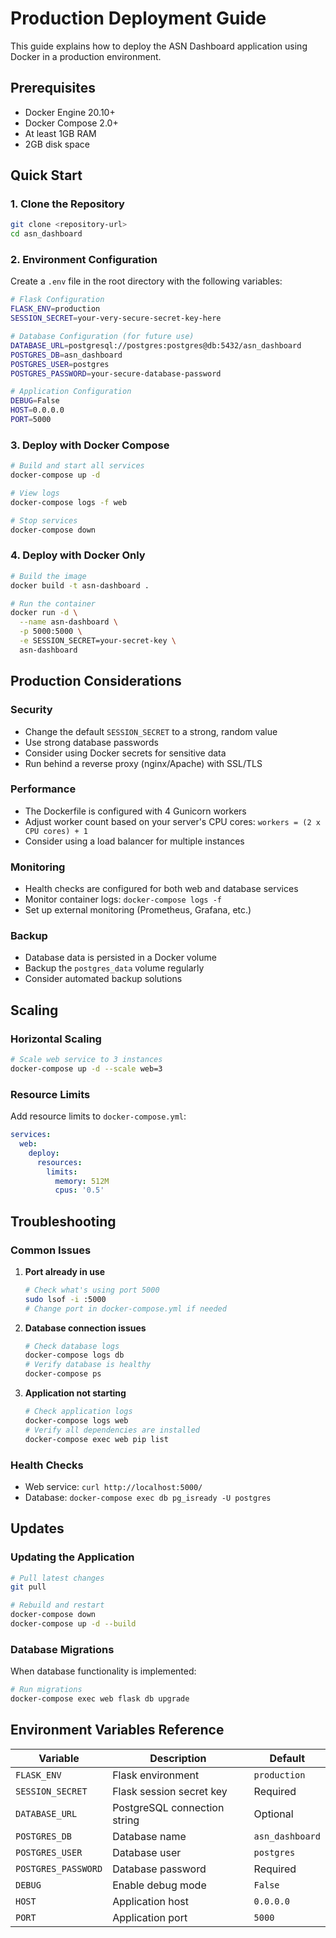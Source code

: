 # Production Deployment Guide

This guide explains how to deploy the ASN Dashboard application using Docker in a production environment.

## Prerequisites

- Docker Engine 20.10+
- Docker Compose 2.0+
- At least 1GB RAM
- 2GB disk space

## Quick Start

### 1. Clone the Repository
```bash
git clone <repository-url>
cd asn_dashboard
```

### 2. Environment Configuration
Create a `.env` file in the root directory with the following variables:

```bash
# Flask Configuration
FLASK_ENV=production
SESSION_SECRET=your-very-secure-secret-key-here

# Database Configuration (for future use)
DATABASE_URL=postgresql://postgres:postgres@db:5432/asn_dashboard
POSTGRES_DB=asn_dashboard
POSTGRES_USER=postgres
POSTGRES_PASSWORD=your-secure-database-password

# Application Configuration
DEBUG=False
HOST=0.0.0.0
PORT=5000
```

### 3. Deploy with Docker Compose
```bash
# Build and start all services
docker-compose up -d

# View logs
docker-compose logs -f web

# Stop services
docker-compose down
```

### 4. Deploy with Docker Only
```bash
# Build the image
docker build -t asn-dashboard .

# Run the container
docker run -d \
  --name asn-dashboard \
  -p 5000:5000 \
  -e SESSION_SECRET=your-secret-key \
  asn-dashboard
```

## Production Considerations

### Security
- Change the default `SESSION_SECRET` to a strong, random value
- Use strong database passwords
- Consider using Docker secrets for sensitive data
- Run behind a reverse proxy (nginx/Apache) with SSL/TLS

### Performance
- The Dockerfile is configured with 4 Gunicorn workers
- Adjust worker count based on your server's CPU cores: `workers = (2 x CPU cores) + 1`
- Consider using a load balancer for multiple instances

### Monitoring
- Health checks are configured for both web and database services
- Monitor container logs: `docker-compose logs -f`
- Set up external monitoring (Prometheus, Grafana, etc.)

### Backup
- Database data is persisted in a Docker volume
- Backup the `postgres_data` volume regularly
- Consider automated backup solutions

## Scaling

### Horizontal Scaling
```bash
# Scale web service to 3 instances
docker-compose up -d --scale web=3
```

### Resource Limits
Add resource limits to `docker-compose.yml`:
```yaml
services:
  web:
    deploy:
      resources:
        limits:
          memory: 512M
          cpus: '0.5'
```

## Troubleshooting

### Common Issues

1. **Port already in use**
   ```bash
   # Check what's using port 5000
   sudo lsof -i :5000
   # Change port in docker-compose.yml if needed
   ```

2. **Database connection issues**
   ```bash
   # Check database logs
   docker-compose logs db
   # Verify database is healthy
   docker-compose ps
   ```

3. **Application not starting**
   ```bash
   # Check application logs
   docker-compose logs web
   # Verify all dependencies are installed
   docker-compose exec web pip list
   ```

### Health Checks
- Web service: `curl http://localhost:5000/`
- Database: `docker-compose exec db pg_isready -U postgres`

## Updates

### Updating the Application
```bash
# Pull latest changes
git pull

# Rebuild and restart
docker-compose down
docker-compose up -d --build
```

### Database Migrations
When database functionality is implemented:
```bash
# Run migrations
docker-compose exec web flask db upgrade
```

## Environment Variables Reference

| Variable | Description | Default |
|----------|-------------|---------|
| `FLASK_ENV` | Flask environment | `production` |
| `SESSION_SECRET` | Flask session secret key | Required |
| `DATABASE_URL` | PostgreSQL connection string | Optional |
| `POSTGRES_DB` | Database name | `asn_dashboard` |
| `POSTGRES_USER` | Database user | `postgres` |
| `POSTGRES_PASSWORD` | Database password | Required |
| `DEBUG` | Enable debug mode | `False` |
| `HOST` | Application host | `0.0.0.0` |
| `PORT` | Application port | `5000` | 